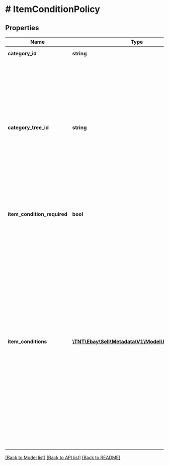 # # ItemConditionPolicy

## Properties

Name | Type | Description | Notes
------------ | ------------- | ------------- | -------------
**category_id** | **string** | The category ID to which the item-condition policy applies. | [optional]
**category_tree_id** | **string** | A value that indicates the root node of the category tree used for the response set. Each marketplace is based on a category tree whose root node is indicated by this unique category ID value. All category policy information returned by this call pertains to the categories included below this root node of the tree.    &lt;br&gt;&lt;br&gt;A &lt;i&gt;category tree&lt;/i&gt; is a hierarchical framework of eBay categories that begins at the root node of the tree and extends to include all the child nodes in the tree. Each child node in the tree is an eBay category that is represented by a unique &lt;b&gt;categoryId&lt;/b&gt; value. Within a category tree, the root node has no parent node and &lt;i&gt;leaf nodes&lt;/i&gt; are nodes that have no child nodes. | [optional]
**item_condition_required** | **bool** | This flag denotes whether or not you must list the item condition in a listing for the specified category. If set to &lt;code&gt;true&lt;/code&gt;, you must specify an item condition for the associated category. | [optional]
**item_conditions** | [**\TNT\Ebay\Sell\Metadata\V1\Model\ItemCondition[]**](ItemCondition.md) | The item-condition values allowed in the category.&lt;br /&gt;&lt;br /&gt;&lt;span class&#x3D;\&quot;tablenote\&quot;&gt;&lt;b&gt;Note:&lt;/b&gt; The ‘Seller Refurbished’ item condition (condition ID 2500) has been replaced by the &#39;Excellent - Refurbished&#39;, &#39;Very Good - Refurbished&#39;, and &#39;Good - Refurbished&#39; item conditions in a select number of eBay marketplaces and categories. See the &lt;a href&#x3D;\&quot;/api-docs/sell/static/metadata/condition-id-values.html#Category \&quot; target&#x3D;\&quot;_blank \&quot;&gt; eBay Refurbished Program - Category and marketplace support&lt;/a&gt; topic for more details.&lt;br/&gt;&lt;br/&gt;Similar to the ‘Certified Refurbished’ item condition (condition ID 2000), a seller’s OAuth user token will have to be used instead of an OAuth application token, since each seller must  go through an application and qualification process before using any of these new refurbished item conditions in supported categories. If a seller is not qualified to use the new refurbished item conditions, these item condition values will not be returned by &lt;b&gt;getItemConditionPolicies&lt;/b&gt;.&lt;/span&gt; | [optional]

[[Back to Model list]](../../README.md#models) [[Back to API list]](../../README.md#endpoints) [[Back to README]](../../README.md)
